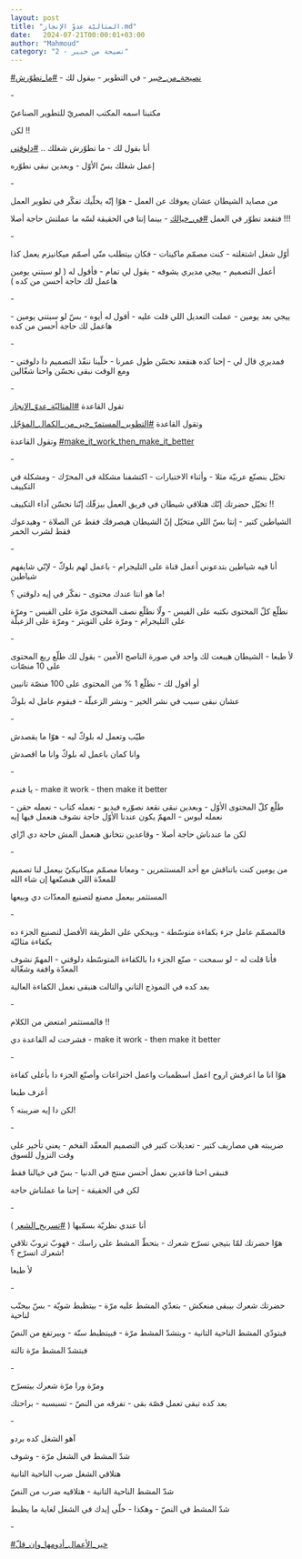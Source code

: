 ```yaml
---
layout: post
title: "المثاليّة عدوّ الإنجاز.md"
date:   2024-07-21T00:00:01+03:00
author: "Mahmoud"
category: "2 - نصيحة من خبير"
---
```

[<u>\#نصيحة_من_خبير</u>](https://www.facebook.com/hashtag/%D9%86%D8%B5%D9%8A%D8%AD%D8%A9_%D9%85%D9%86_%D8%AE%D8%A8%D9%8A%D8%B1?__eep__=6&__cft__%5b0%5d=AZXZx56tjBTJW1THtEdLXmkOuFkUhlhY-tCZar-P_4ijJJENv2YGTPdgxfmxpxXAnCN7pGkSaAlNxUpvj9-QCxcZTJtzvCF_OA_wMjcbjXBgXPEHWC8auoGzBAMpXmsJ6SIVwKsLk96_5mhTE8wPnHuGweyuhQ0TSpMDkOpYxKpsfYdTnVm1NqurHIoVUlaNy0M&__tn__=*NK-R) -
في التطوير - بيقول لك -
[<u>\#ما_تطوّرش</u>](https://www.facebook.com/hashtag/%D9%85%D8%A7_%D8%AA%D8%B7%D9%88%D9%91%D8%B1%D8%B4?__eep__=6&__cft__%5b0%5d=AZXZx56tjBTJW1THtEdLXmkOuFkUhlhY-tCZar-P_4ijJJENv2YGTPdgxfmxpxXAnCN7pGkSaAlNxUpvj9-QCxcZTJtzvCF_OA_wMjcbjXBgXPEHWC8auoGzBAMpXmsJ6SIVwKsLk96_5mhTE8wPnHuGweyuhQ0TSpMDkOpYxKpsfYdTnVm1NqurHIoVUlaNy0M&__tn__=*NK-R)

\-

مكتبنا اسمه المكتب المصريّ للتطوير الصناعيّ

لكن !!

أنا بقول لك - ما تطوّرش شغلك ..
[<u>\#دلوقتي</u>](https://www.facebook.com/hashtag/%D8%AF%D9%84%D9%88%D9%82%D8%AA%D9%8A?__eep__=6&__cft__%5b0%5d=AZXZx56tjBTJW1THtEdLXmkOuFkUhlhY-tCZar-P_4ijJJENv2YGTPdgxfmxpxXAnCN7pGkSaAlNxUpvj9-QCxcZTJtzvCF_OA_wMjcbjXBgXPEHWC8auoGzBAMpXmsJ6SIVwKsLk96_5mhTE8wPnHuGweyuhQ0TSpMDkOpYxKpsfYdTnVm1NqurHIoVUlaNy0M&__tn__=*NK-R)

إعمل شغلك بسّ الأوّل - وبعدين نبقى نطوّره

\-

من مصايد الشيطان عشان يعوقك عن العمل - هوّا إنّه يخلّيك
تفكّر في تطوير العمل

فتقعد تطوّر في العمل
[<u>\#في_خيالك</u>](https://www.facebook.com/hashtag/%D9%81%D9%8A_%D8%AE%D9%8A%D8%A7%D9%84%D9%83?__eep__=6&__cft__%5b0%5d=AZXZx56tjBTJW1THtEdLXmkOuFkUhlhY-tCZar-P_4ijJJENv2YGTPdgxfmxpxXAnCN7pGkSaAlNxUpvj9-QCxcZTJtzvCF_OA_wMjcbjXBgXPEHWC8auoGzBAMpXmsJ6SIVwKsLk96_5mhTE8wPnHuGweyuhQ0TSpMDkOpYxKpsfYdTnVm1NqurHIoVUlaNy0M&__tn__=*NK-R) -
بينما إنتا في الحقيقة لسّه ما عملتش حاجة أصلا !!!

\-

أوّل شغل اشتغلته - كنت مصمّم ماكينات - فكان بيتطلب منّي
أصمّم ميكانيزم يعمل كذا

أعمل التصميم - ييجي مديري يشوفه - يقول لي تمام - فأقول
له ( لو سبتني يومين هاعمل لك حاجة أحسن من كده )

\-

ييجي بعد يومين - عملت التعديل اللي قلت عليه - أقول له
أيوه - بسّ لو سبتني يومين - هاعمل لك حاجة أحسن من كده

\-

فمديري قال لي - إحنا كده هنقعد نحسّن طول عمرنا - خلّينا
ننفّذ التصميم دا دلوقتي - ومع الوقت نبقى نحسّن واحنا شغّالين

\-

تقول القاعدة
[<u>\#المثاليّة_عدوّ\_الإنجاز</u>](https://www.facebook.com/hashtag/%D8%A7%D9%84%D9%85%D8%AB%D8%A7%D9%84%D9%8A%D9%91%D8%A9_%D8%B9%D8%AF%D9%88%D9%91_%D8%A7%D9%84%D8%A5%D9%86%D8%AC%D8%A7%D8%B2?__eep__=6&__cft__%5b0%5d=AZXZx56tjBTJW1THtEdLXmkOuFkUhlhY-tCZar-P_4ijJJENv2YGTPdgxfmxpxXAnCN7pGkSaAlNxUpvj9-QCxcZTJtzvCF_OA_wMjcbjXBgXPEHWC8auoGzBAMpXmsJ6SIVwKsLk96_5mhTE8wPnHuGweyuhQ0TSpMDkOpYxKpsfYdTnVm1NqurHIoVUlaNy0M&__tn__=*NK-R)

وتقول القاعدة
[<u>\#التطوير_المستمرّ\_خير_من_الكمال_المؤجّل</u>](https://www.facebook.com/hashtag/%D8%A7%D9%84%D8%AA%D8%B7%D9%88%D9%8A%D8%B1_%D8%A7%D9%84%D9%85%D8%B3%D8%AA%D9%85%D8%B1%D9%91_%D8%AE%D9%8A%D8%B1_%D9%85%D9%86_%D8%A7%D9%84%D9%83%D9%85%D8%A7%D9%84_%D8%A7%D9%84%D9%85%D8%A4%D8%AC%D9%91%D9%84?__eep__=6&__cft__%5b0%5d=AZXZx56tjBTJW1THtEdLXmkOuFkUhlhY-tCZar-P_4ijJJENv2YGTPdgxfmxpxXAnCN7pGkSaAlNxUpvj9-QCxcZTJtzvCF_OA_wMjcbjXBgXPEHWC8auoGzBAMpXmsJ6SIVwKsLk96_5mhTE8wPnHuGweyuhQ0TSpMDkOpYxKpsfYdTnVm1NqurHIoVUlaNy0M&__tn__=*NK-R)

وتقول القاعدة
[<u>#make_it_work_then_make_it_better</u>](https://www.facebook.com/hashtag/make_it_work_then_make_it_better?__eep__=6&__cft__%5b0%5d=AZXZx56tjBTJW1THtEdLXmkOuFkUhlhY-tCZar-P_4ijJJENv2YGTPdgxfmxpxXAnCN7pGkSaAlNxUpvj9-QCxcZTJtzvCF_OA_wMjcbjXBgXPEHWC8auoGzBAMpXmsJ6SIVwKsLk96_5mhTE8wPnHuGweyuhQ0TSpMDkOpYxKpsfYdTnVm1NqurHIoVUlaNy0M&__tn__=*NK-R)

\-

تخيّل بنصنّع عربيّة مثلا - وأثناء الاختبارات - اكتشفنا
مشكلة في المحرّك - ومشكلة في التكييف

تخيّل حضرتك إنّك هتلاقي شيطان في فريق العمل بيزقّك إنّنا
نحسّن آداء التكييف !!

الشياطين كتير - إنتا بسّ اللي متخيّل إنّ الشيطان هيصرفك فقط
عن الصلاة - وهيدعوك فقط لشرب الخمر

\-

أنا فيه شياطين بتدعوني أعمل قناة على التليجرام - باعمل
لهم بلوكّ - لإنّي شايفهم شياطين

ما هو انتا عندك محتوى - نفكّر في إيه دلوقتي ؟!

نطلّع كلّ المحتوى نكتبه على الفيس - ولّا نطلّع نصف المحتوى
مرّة على الفيس - ومرّة على التليجرام - ومرّة على التويتر - ومرّة على
الزعبلّة

\-

لأ طبعا - الشيطان هيبعت لك واحد في صورة الناصح الأمين -
يقول لك طلّع ربع المحتوى على 10 منصّات

أو أقول لك - نطلّع 1 % من المحتوى على 100 منصّة
تانيين

عشان نبقى سبب في نشر الخير - ونشر الزعبلّة - فبقوم عامل
له بلوكّ

\-

طيّب وتعمل له بلوكّ ليه - هوّا ما يقصدش

وانا كمان باعمل له بلوكّ وانا ما اقصدش

\-

يا فندم - make it work - then make it better

طلّع كلّ المحتوى الأوّل - وبعدين نبقى نقعد نصوّره فيديو -
نعمله كتاب - نعمله حقن - نعمله لبوس - المهمّ يكون عندنا الأوّل حاجة نشوف
هنعمل فيها إيه

لكن ما عندناش حاجة أصلا - وقاعدين نتخانق هنعمل المش حاجة
دي ازّاي

\-

من يومين كنت باتناقش مع أحد المستثمرين - ومعانا مصمّم
ميكانيكيّ بيعمل لنا تصميم للمعدّة اللي هنصنّعها إن شاء الله

المستثمر بيعمل مصنع لتصنيع المعدّات دي وبيعها

\-

فالمصمّم عامل جزء بكفاءة متوسّطة - وبيحكي على الطريقة
الأفضل لتصنيع الجزء ده بكفاءة مثاليّة

فأنا قلت له - لو سمحت - صنّع الجزء دا بالكفاءة المتوسّطة
دلوقتي - المهمّ نشوف المعدّة واقفة وشغّالة

بعد كده في النموذج التاني والتالت هنبقى نعمل الكفاءة
العالية

\-

فالمستثمر امتعض من الكلام !!

فشرحت له القاعدة دي - make it work - then make it
better

\-

هوّا انا ما اعرفش اروح اعمل اسطمبات واعمل اختراعات وأصنّع
الجزء دا بأعلى كفاءة

أعرف طبعا

لكن دا إيه ضريبته ؟!

\-

ضريبته هي مصاريف كتير - تعديلات كتير في التصميم المعقّد
الفخم - يعني تأخير على وقت النزول للسوق

فنبقى احنا قاعدين نعمل أحسن منتج في الدنيا - بسّ في
خيالنا فقط

لكن في الحقيقة - إحنا ما عملناش حاجة

\-

أنا عندي نظريّة بسمّيها (
[<u>\#تسريح_الشعر</u>](https://www.facebook.com/hashtag/%D8%AA%D8%B3%D8%B1%D9%8A%D8%AD_%D8%A7%D9%84%D8%B4%D8%B9%D8%B1?__eep__=6&__cft__%5b0%5d=AZXZx56tjBTJW1THtEdLXmkOuFkUhlhY-tCZar-P_4ijJJENv2YGTPdgxfmxpxXAnCN7pGkSaAlNxUpvj9-QCxcZTJtzvCF_OA_wMjcbjXBgXPEHWC8auoGzBAMpXmsJ6SIVwKsLk96_5mhTE8wPnHuGweyuhQ0TSpMDkOpYxKpsfYdTnVm1NqurHIoVUlaNy0M&__tn__=*NK-R)
)

هوّا حضرتك لمّا بتيجي تسرّح شعرك - بتحطّ المشط على راسك -
فهوبّ تروبّ تلاقي شعرك اتسرّح ؟!

لأ طبعا

\-

حضرتك شعرك بيبقى منعكش - بتعدّي المشط عليه مرّة - بيتظبط
شويّة - بسّ بيجنّب لناحية

فبتودّي المشط الناحية التانية - وبتشدّ المشط مرّة - فبيتظبط
سنّة - وبيرتفع من النصّ

فبتشدّ المشط مرّة تالتة

\-

ومرّة ورا مرّة شعرك بيتسرّح

بعد كده تبقى تعمل قصّة بقى - تفرقه من النصّ - تسبسبه -
براحتك

\-

آهو الشغل كده بردو

شدّ المشط في الشغل مرّة - وشوف

هتلاقي الشغل ضرب الناحية التانية

شدّ المشط الناحية التانية - هتلاقيه ضرب من النصّ

شدّ المشط في النصّ - وهكذا - خلّي إيدك في الشغل لغاية ما
يظبط

\-

[<u>\#خير_الأعمال_أدومها_وإن_قلّ</u>](https://www.facebook.com/hashtag/%D8%AE%D9%8A%D8%B1_%D8%A7%D9%84%D8%A3%D8%B9%D9%85%D8%A7%D9%84_%D8%A3%D8%AF%D9%88%D9%85%D9%87%D8%A7_%D9%88%D8%A5%D9%86_%D9%82%D9%84%D9%91?__eep__=6&__cft__%5b0%5d=AZXZx56tjBTJW1THtEdLXmkOuFkUhlhY-tCZar-P_4ijJJENv2YGTPdgxfmxpxXAnCN7pGkSaAlNxUpvj9-QCxcZTJtzvCF_OA_wMjcbjXBgXPEHWC8auoGzBAMpXmsJ6SIVwKsLk96_5mhTE8wPnHuGweyuhQ0TSpMDkOpYxKpsfYdTnVm1NqurHIoVUlaNy0M&__tn__=*NK-R)
